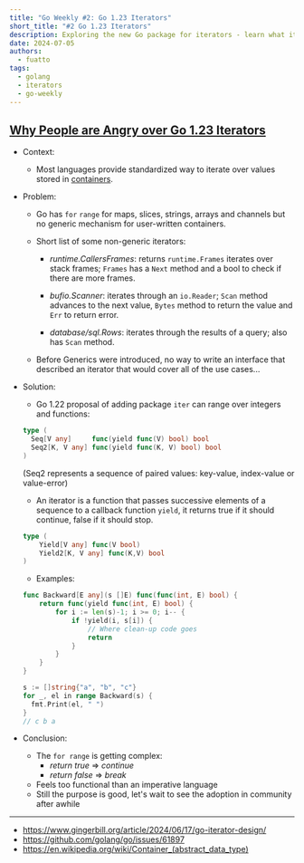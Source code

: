 ```yaml
---
title: "Go Weekly #2: Go 1.23 Iterators"
short_title: "#2 Go 1.23 Iterators"
description: Exploring the new Go package for iterators - learn what it is, what the controversy is about, and how to use it.
date: 2024-07-05
authors:
  - fuatto
tags:
  - golang
  - iterators
  - go-weekly
---
```


## [Why People are Angry over Go 1.23 Iterators](https://www.gingerbill.org/article/2024/06/17/go-iterator-design/)

- Context:
  - Most languages provide standardized way to iterate over values stored in [containers](https://en.wikipedia.org/wiki/Container_(abstract_data_type)).
- Problem:

  - Go has `for` `range` for maps, slices, strings, arrays and channels but no generic mechanism for user-written containers.

  - Short list of some non-generic iterators:

    - _runtime.CallersFrames_: returns `runtime.Frames` iterates over stack frames; `Frames` has a `Next` method and a bool to check if there are more frames.

    - _bufio.Scanner_: iterates through an `io.Reader`; `Scan` method advances to the next value, `Bytes` method to return the value and `Err` to return error.

    - _database/sql.Rows_: iterates through the results of a query; also has `Scan` method.

  - Before Generics were introduced, no way to write an interface that described an iterator that would cover all of the use cases...

- Solution:

  - Go 1.22 proposal of adding package `iter` can range over integers and functions:

  ```go
  type (
    Seq[V any]     func(yield func(V) bool) bool
    Seq2[K, V any] func(yield func(K, V) bool) bool
  )
  ```

  (Seq2 represents a sequence of paired values: key-value, index-value or value-error)

  - An iterator is a function that passes successive elements of a sequence to a callback function `yield`, it returns true if it should continue, false if it should stop.

  ```go
  type (
      Yield[V any] func(V bool)
      Yield2[K, V any] func(K,V) bool
  )
  ```

  - Examples:

  ```go
  func Backward[E any](s []E) func(func(int, E) bool) {
      return func(yield func(int, E) bool) {
          for i := len(s)-1; i >= 0; i-- {
              if !yield(i, s[i]) {
                  // Where clean-up code goes
                  return
              }
          }
      }
  }

  s := []string{"a", "b", "c"}
  for _, el in range Backward(s) {
    fmt.Print(el, " ")
  }
  // c b a
  ```

- Conclusion:
  - The `for range` is getting complex:
    - _return true_ => _continue_
    - _return false_ => _break_
  - Feels too functional than an imperative language
  - Still the purpose is good, let's wait to see the adoption in community after awhile

---

- https://www.gingerbill.org/article/2024/06/17/go-iterator-design/
- https://github.com/golang/go/issues/61897
- https://en.wikipedia.org/wiki/Container_(abstract_data_type)

